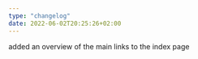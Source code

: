 ```yaml
---
type: "changelog"
date: 2022-06-02T20:25:26+02:00
---
```


added an overview of the main links to the index page
